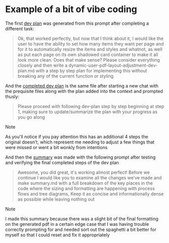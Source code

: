 # Example of a bit of vibe coding

The first [dev plan][original] was generated from this prompt after completing a different task: 
>Ok, that worked perfectly, but now that I think about it, I would like the user to have the ability to set how many items they want per page and for it to automatically resize the items and styles and whatnot, as well as put each page on its own shadowed card container to make it all look more clean. Does that make sense? Please consider everything closely and then write a dynamic-user-pdf-layout-adjustment-dev-plan.md with a step by step plan for implementing this without breaking any of the current function or styling

And the [completed dev plan][completed] is the same file after starting a new chat with the prequisite files along with the plan added into the context and prompted thusly:
>Please proceed with following dev-plan step by step beginning at step 1, making sure to update/summarize the plan with your progress as you go along

> [!NOTE]
>As you'll notice if you pay attention this has an additional 4 steps the original doesn't, which represent me needing to adjust a few things that were missed or went a bit wonkly from intentions

And then the [summary][summary] was made with the following prompt after testing and verifying the final completed steps of the dev plan
>Awesome, you did great, it's working almost perfect! Before we continue I would like you to examine all the changes we've made and make summary.md with a full breakdown of the key places in the code where the sizing and formatting are happening with process flows and tree diagrams, Keep it as concise and informationally dense as possible while leaving nothing out

> [!NOTE]
>I made this summary because there was a slight bit of the final formatting on the generated pdf in a certain edge case that I was having trouble correctly prompting for and needed sort out the spaghetti a bit better for myself so that I could reset and fix it appropriately

[original]: ./dynamic-user-pdf-layout-adjustment-dev-plan.md
[completed]: ./dynamic-user-pdf-layout-adjustment-dev-plan-FINAL.md
[summary]: ./summary.md
